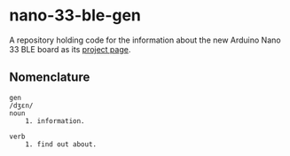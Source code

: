 # nano-33-ble-gen
A repository holding code for the information about the new Arduino Nano 33 BLE board as its [project page](https://armsp.github.io/nano-33-ble-gen/).

## Nomenclature
```
gen
/dʒɛn/
noun
    1. information.

verb
    1. find out about.
```